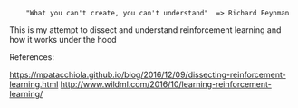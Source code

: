         "What you can't create, you can't understand"  => Richard Feynman

This is my attempt to dissect and understand reinforcement learning and how it works under the hood


References:

https://mpatacchiola.github.io/blog/2016/12/09/dissecting-reinforcement-learning.html
http://www.wildml.com/2016/10/learning-reinforcement-learning/

